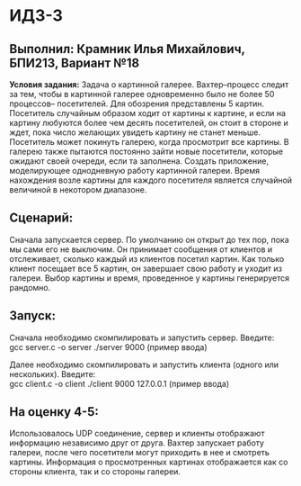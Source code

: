 # ИДЗ-3
## Выполнил: Крамник Илья Михайлович, БПИ213, Вариант №18
**Условия задания:** Задача о картинной галерее. Вахтер–процесс следит за тем,
чтобы в картинной галерее одновременно было не более 50 процессов–
посетителей. Для обозрения представлены 5 картин. Посетитель
случайным образом ходит от картины к картине, и если на картину любуются более чем десять посетителей, он стоит в стороне
и ждет, пока число желающих увидеть картину не станет меньше.
Посетитель может покинуть галерею, когда просмотрит все картины. В галерею также пытаются постоянно зайти новые посетители, которые ожидают своей очереди, если та заполнена. Создать
приложение, моделирующее однодневную работу картинной галереи. Время нахождения возле картины для каждого посетителя является случайной величиной в некотором диапазоне.
 
 ## Сценарий:  
Сначала запускается сервер. По умолчанию он открыт до тех пор, пока мы сами его не выключим. Он принимает сообщения от клиентов и отслеживает, сколько каждый из клиентов посетил картин. Как только клиент посещает все 5 картин, он завершает свою работу и уходит из галереи. Выбор картины и время, проведенное у картины генерируется рандомно.

 ## Запуск:  
Сначала необходимо скомпилировать и запустить сервер. Введите:  
gcc server.c -o server
./server 9000 (пример ввода) 

Далее необходимо скомпилировать и запустить клиента (одного или нескольких). Введите:  
gcc client.c -o client
./client 9000 127.0.0.1 (пример ввода)
 
## На оценку 4-5:  
Использовалось UDP соединение, сервер и клиенты отображают информацию независимо друг от друга. Вахтер запускает работу галереи, после чего посетители могут приходить в нее и смотреть картины. Информация о просмотренных картинах отображается как со стороны клиента, так и со стороны галереи.
